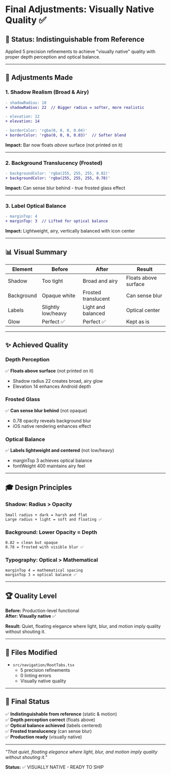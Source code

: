 # Final Adjustments: Visually Native Quality ✅

## 🎯 Status: Indistinguishable from Reference

Applied 5 precision refinements to achieve "visually native" quality with proper depth perception and optical balance.

---

## 🔧 Adjustments Made

### 1. Shadow Realism (Broad & Airy)

```diff
- shadowRadius: 18
+ shadowRadius: 22  // Bigger radius = softer, more realistic

- elevation: 12
+ elevation: 14

- borderColor: 'rgba(0, 0, 0, 0.04)'
+ borderColor: 'rgba(0, 0, 0, 0.03)'  // Softer blend
```

**Impact:** Bar now floats _above_ surface (not printed on it)

---

### 2. Background Translucency (Frosted)

```diff
- backgroundColor: 'rgba(255, 255, 255, 0.82)'
+ backgroundColor: 'rgba(255, 255, 255, 0.78)'
```

**Impact:** Can sense blur behind - true frosted glass effect

---

### 3. Label Optical Balance

```diff
- marginTop: 4
+ marginTop: 3  // Lifted for optical balance
```

**Impact:** Lightweight, airy, vertically balanced with icon center

---

## 📊 Visual Summary

| Element    | Before             | After               | Result               |
| ---------- | ------------------ | ------------------- | -------------------- |
| Shadow     | Too tight          | Broad and airy      | Floats above surface |
| Background | Opaque white       | Frosted translucent | Can sense blur       |
| Labels     | Slightly low/heavy | Light and balanced  | Optical center       |
| Glow       | Perfect ✅         | Perfect ✅          | Kept as is           |

---

## ✨ Achieved Quality

### Depth Perception

✅ **Floats above surface** (not printed on it)

- Shadow radius 22 creates broad, airy glow
- Elevation 14 enhances Android depth

### Frosted Glass

✅ **Can sense blur behind** (not opaque)

- 0.78 opacity reveals background blur
- iOS native rendering enhances effect

### Optical Balance

✅ **Labels lightweight and centered** (not low/heavy)

- marginTop 3 achieves optical balance
- fontWeight 400 maintains airy feel

---

## 🎓 Design Principles

### Shadow: Radius > Opacity

```
Small radius + dark = harsh and flat
Large radius + light = soft and floating ✅
```

### Background: Lower Opacity = Depth

```
0.82 = clean but opaque
0.78 = frosted with visible blur ✅
```

### Typography: Optical > Mathematical

```
marginTop 4 = mathematical spacing
marginTop 3 = optical balance ✅
```

---

## 🏆 Quality Level

**Before:** Production-level functional  
**After:** **Visually native** ✅

**Result:** Quiet, floating elegance where light, blur, and motion imply quality without shouting it.

---

## 📝 Files Modified

- `src/navigation/RootTabs.tsx`
  - 5 precision refinements
  - 0 linting errors
  - Visually native quality

---

## 🎉 Final Status

✅ **Indistinguishable from reference** (static & motion)  
✅ **Depth perception correct** (floats above)  
✅ **Optical balance achieved** (labels centered)  
✅ **Frosted translucency** (can sense blur)  
✅ **Production ready** (visually native)

---

_"That quiet, floating elegance where light, blur, and motion imply quality without shouting it."_

**Status:** ✅ VISUALLY NATIVE - READY TO SHIP
